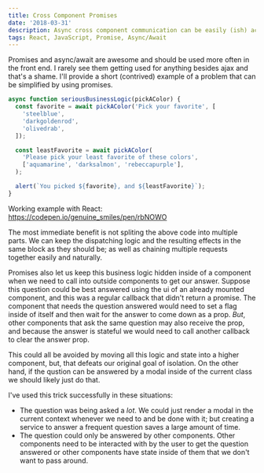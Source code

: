 ```yaml
---
title: Cross Component Promises
date: '2018-03-31'
description: Async cross component communication can be easily (ish) achived without breaking component data flow rules
tags: React, JavaScript, Promise, Async/Await
---
```


Promises and async/await are awesome and should be used more often in the front end. I rarely see them getting used for anything besides ajax and that's a shame. I'll provide a short (contrived) example of a problem that can be simplified by using promises.

```jsx
async function seriousBusinessLogic(pickAColor) {
  const favorite = await pickAColor('Pick your favorite', [
    'steelblue',
    'darkgoldenrod',
    'olivedrab',
  ]);

  const leastFavorite = await pickAColor(
    'Please pick your least favorite of these colors',
    ['aquamarine', 'darksalmon', 'rebeccapurple'],
  );

  alert(`You picked ${favorite}, and ${leastFavorite}`);
}
```

Working example with React: https://codepen.io/genuine_smiles/pen/rbNOWO

The most immediate benefit is not spliting the above code into multiple parts. We can keep the dispatching logic and the resulting effects in the same block as they should be; as well as chaining multiple requests together easily and naturally.

Promises also let us keep this business logic hidden inside of a component when we need to call into outside components to get our answer. Suppose this question could be best answered using the ui of an already mounted component, and this was a regular callback that didn't return a promise. The component that needs the question answered would need to set a flag inside of itself and then wait for the answer to come down as a prop. _But_, other components that ask the same question may also receive the prop, and because the answer is stateful we would need to call another callback to clear the answer prop.

This could all be avoided by moving all this logic and state into a higher component, but, that defeats our original goal of isolation. On the other hand, if the qustion can be answered by a modal inside of the current class we should likely just do that.

I've used this trick successfully in these situations:

- The question was being asked a _lot_. We could just render a modal in the current context whenever we need to and be done with it; but creating a service to answer a frequent question saves a large amount of time.
- The question could only be answered by other components. Other components need to be interacted with by the user to get the question answered or other components have state inside of them that we don't want to pass around.
